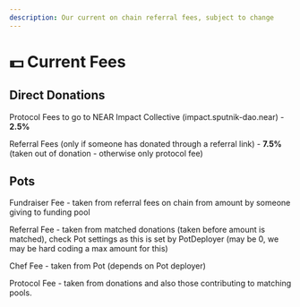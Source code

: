 ```yaml
---
description: Our current on chain referral fees, subject to change
---
```


# 💵 Current Fees

## Direct Donations

Protocol Fees to go to NEAR Impact Collective (impact.sputnik-dao.near) - **2.5%**

Referral Fees (only if someone has donated through a referral link) - **7.5%** (taken out of donation - otherwise only protocol fee)&#x20;



## Pots

Fundraiser Fee - taken from referral fees on chain from amount by someone giving to funding pool

Referral Fee - taken from matched donations (taken before amount is matched), check Pot settings as this is set by PotDeployer (may be 0, we may be hard coding a max amount for this)

Chef Fee - taken from Pot (depends on Pot deployer)

Protocol Fee - taken from donations and also those contributing to matching pools.&#x20;
